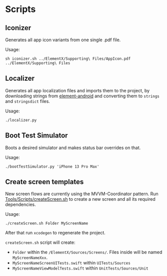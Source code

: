 # Scripts

## Iconizer
Generates all app icon variants from one single .pdf file.

Usage:
```
sh iconizer.sh ../ElementX/Supporting\ Files/AppIcon.pdf ../ElementX/Supporting\ Files
```

## Localizer
Generates all app localization files and imports them to the project, by downloading strings from [element-android](https://github.com/vector-im/element-android/tree/develop/vector/src/main/res) and converting them to `strings` and `stringsdict` files.

Usage:
```
./localizer.py
```

## Boot Test Simulator
Boots a desired simulator and makes status bar overrides on that.

Usage:
```
./bootTestSimulator.py 'iPhone 13 Pro Max'
```
## Create screen templates
New screen flows are currently using the MVVM-Coordinator pattern. Run [Tools/Scripts/createScreen.sh](Tools/Scripts/createScreen.sh) to create a new screen and all its required dependencies.

Usage:
```
./createScreen.sh Folder MyScreenName
```

After that run `xcodegen` to regenerate the project.  

`createScreen.sh` script will create:

- `Folder` within the `/ElementX/Sources/Screens/`. Files inside will be named `MyScreenNameXxx`.
- `MyScreenNameScreenUITests.swift` within `UITests/Sources`
- `MyScreenNameViewModelTests.swift` within `UnitTests/Sources/Unit`

